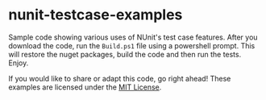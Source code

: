 # nunit-testcase-examples
Sample code showing various uses of NUnit's test case features.
After you download the code, run the ``Build.ps1`` file using a powershell prompt.
This will restore the nuget packages, build the code and then run the tests. Enjoy.

If you would like to share or adapt this code, go right ahead!
These examples are licensed under the [MIT License](https://github.com/smaclell/nunit-testcase-examples/blob/master/LICENSE).